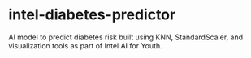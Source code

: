 # intel-diabetes-predictor
AI model to predict diabetes risk built using KNN, StandardScaler, and visualization tools as part of Intel AI for Youth.
